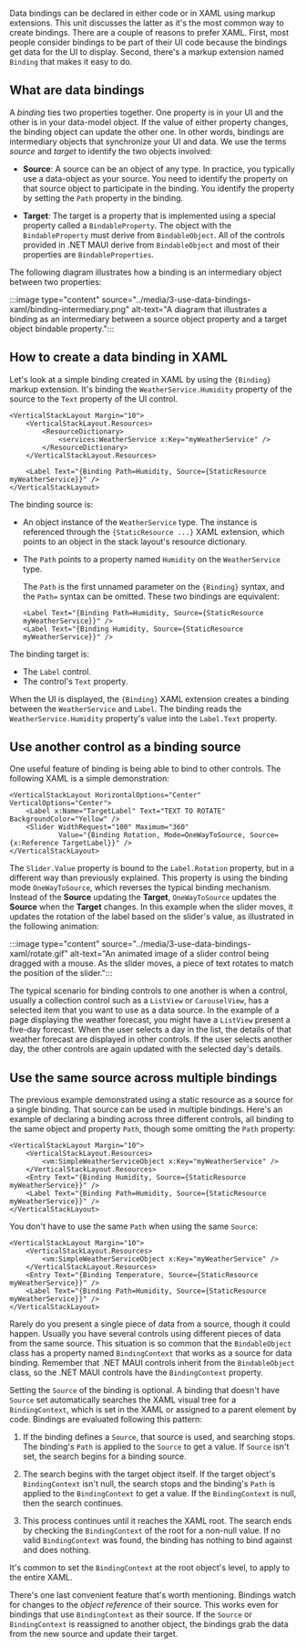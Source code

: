 Data bindings can be declared in either code or in XAML using markup extensions. This unit discusses the latter as it's the most common way to create bindings. There are a couple of reasons to prefer XAML. First, most people consider bindings to be part of their UI code because the bindings get data for the UI to display. Second, there's a markup extension named `Binding` that makes it easy to do.

## What are data bindings

A _binding_ ties two properties together. One property is in your UI and the other is in your data-model object. If the value of either property changes, the binding object can update the other one. In other words, bindings are intermediary objects that synchronize your UI and data. We use the terms _source_ and _target_ to identify the two objects involved:

- **Source**: A source can be an object of any type. In practice, you typically use a data-object as your source. You need to identify the property on that source object to participate in the binding. You identify the property by setting the `Path` property in the binding.

- **Target**: The target is a property that is implemented using a special property called a `BindableProperty`. The object with the `BindableProperty` must derive from `BindableObject`. All of the controls provided in .NET MAUI derive from `BindableObject` and most of their properties are `BindableProperties`.

The following diagram illustrates how a binding is an intermediary object between two properties:

:::image type="content" source="../media/3-use-data-bindings-xaml/binding-intermediary.png" alt-text="A diagram that illustrates a binding as an intermediary between a source object property and a target object bindable property.":::

## How to create a data binding in XAML

Let's look at a simple binding created in XAML by using the `{Binding}` markup extension. It's binding the `WeatherService.Humidity` property of the source to the `Text` property of the UI control.

```xaml
<VerticalStackLayout Margin="10">
    <VerticalStackLayout.Resources>
        <ResourceDictionary>
            <services:WeatherService x:Key="myWeatherService" />
        </ResourceDictionary>
    </VerticalStackLayout.Resources>

    <Label Text="{Binding Path=Humidity, Source={StaticResource myWeatherService}}" />
</VerticalStackLayout>
```

The binding source is:

- An object instance of the `WeatherService` type. The instance is referenced through the `{StaticResource ...}` XAML extension, which points to an object in the stack layout's resource dictionary.

- The `Path` points to a property named `Humidity` on the `WeatherService` type.

  The `Path` is the first unnamed parameter on the `{Binding}` syntax, and the `Path=` syntax can be omitted. These two bindings are equivalent:

  ```xaml
  <Label Text="{Binding Path=Humidity, Source={StaticResource myWeatherService}}" />
  <Label Text="{Binding Humidity, Source={StaticResource myWeatherService}}" />
  ```

The binding target is:

- The `Label` control.
- The control's `Text` property.

When the UI is displayed, the `{Binding}` XAML extension creates a binding between the `WeatherService` and `Label`. The binding reads the `WeatherService.Humidity` property's value into the `Label.Text` property.

## Use another control as a binding source

One useful feature of binding is being able to bind to other controls. The following XAML is a simple demonstration:

```xaml
<VerticalStackLayout HorizontalOptions="Center" VerticalOptions="Center">
    <Label x:Name="TargetLabel" Text="TEXT TO ROTATE" BackgroundColor="Yellow" />
    <Slider WidthRequest="100" Maximum="360"
            Value="{Binding Rotation, Mode=OneWayToSource, Source={x:Reference TargetLabel}}" />
</VerticalStackLayout>
```

The `Slider.Value` property is bound to the `Label.Rotation` property, but in a different way than previously explained. This property is using the binding mode `OneWayToSource`, which reverses the typical binding mechanism. Instead of the **Source** updating the **Target**, `OneWayToSource` updates the **Source** when the **Target** changes. In this example when the slider moves, it updates the rotation of the label based on the slider's value, as illustrated in the following animation:

:::image type="content" source="../media/3-use-data-bindings-xaml/rotate.gif" alt-text="An animated image of a slider control being dragged with a mouse. As the slider moves, a piece of text rotates to match the position of the slider.":::

The typical scenario for binding controls to one another is when a control, usually a collection control such as a `ListView` or `CarouselView`, has a selected item that you want to use as a data source. In the example of a page displaying the weather forecast, you might have a `ListView` present a five-day forecast. When the user selects a day in the list, the details of that weather forecast are displayed in other controls. If the user selects another day, the other controls are again updated with the selected day's details.

## Use the same source across multiple bindings

The previous example demonstrated using a static resource as a source for a single binding. That source can be used in multiple bindings. Here's an example of declaring a binding across three different controls, all binding to the same object and property `Path`, though some omitting the `Path` property:

```xaml
<VerticalStackLayout Margin="10">
    <VerticalStackLayout.Resources>
        <vm:SimpleWeatherServiceObject x:Key="myWeatherService" />
    </VerticalStackLayout.Resources>
    <Entry Text="{Binding Humidity, Source={StaticResource myWeatherService}}" />
    <Label Text="{Binding Path=Humidity, Source={StaticResource myWeatherService}}" />
</VerticalStackLayout>
```

You don't have to use the same `Path` when using the same `Source`:

```xaml
<VerticalStackLayout Margin="10">
    <VerticalStackLayout.Resources>
        <vm:SimpleWeatherServiceObject x:Key="myWeatherService" />
    </VerticalStackLayout.Resources>
    <Entry Text="{Binding Temperature, Source={StaticResource myWeatherService}}" />
    <Label Text="{Binding Path=Humidity, Source={StaticResource myWeatherService}}" />
</VerticalStackLayout>
```

Rarely do you present a single piece of data from a source, though it could happen. Usually you have several controls using different pieces of data from the same source. This situation is so common that the `BindableObject` class has a property named `BindingContext` that works as a source for data binding. Remember that .NET MAUI controls inherit from the `BindableObject` class, so the .NET MAUI controls have the `BindingContext` property.

Setting the `Source` of the binding is optional. A binding that doesn't have `Source` set automatically searches the XAML visual tree for a `BindingContext`, which is set in the XAML or assigned to a parent element by code. Bindings are evaluated following this pattern:

01. If the binding defines a `Source`, that source is used, and searching stops. The binding's `Path` is applied to the `Source` to get a value. If `Source` isn't set, the search begins for a binding source.

01. The search begins with the target object itself. If the target object's `BindingContext` isn't null, the search stops and the binding's `Path` is applied to the `BindingContext` to get a value. If the `BindingContext` is null, then the search continues.

01. This process continues until it reaches the XAML root. The search ends by checking the `BindingContext` of the root for a non-null value. If no valid `BindingContext` was found, the binding has nothing to bind against and does nothing.

It's common to set the `BindingContext` at the root object's level, to apply to the entire XAML.

There's one last convenient feature that's worth mentioning. Bindings watch for changes to the _object reference_ of their source. This works even for bindings that use `BindingContext` as their source. If the `Source` or `BindingContext` is reassigned to another object, the bindings grab the data from the new source and update their target.
